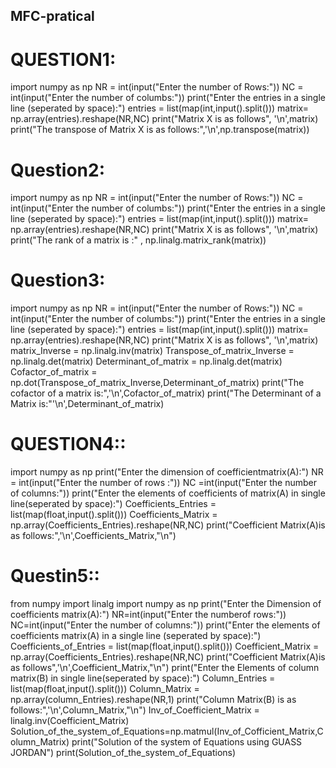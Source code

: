 ## MFC-pratical
# QUESTION1:
import numpy as np
NR = int(input("Enter the number of Rows:"))
NC = int(input("Enter the number of columbs:"))
print("Enter the entries in a single line (seperated by space):")
entries = list(map(int,input().split()))
matrix= np.array(entries).reshape(NR,NC)
print("Matrix X is as follows", '\n',matrix)
print("The transpose of Matrix X is as follows:",'\n',np.transpose(matrix))    




# Question2:
import numpy as np
NR = int(input("Enter the number of Rows:"))
NC = int(input("Enter the number of columbs:"))
print("Enter the entries in a single line (seperated by space):")
entries = list(map(int,input().split()))
matrix= np.array(entries).reshape(NR,NC)
print("Matrix X is as follows", '\n',matrix)
print("The rank of a matrix is :" , np.linalg.matrix_rank(matrix))


# Question3:
import numpy as np
NR = int(input("Enter the number of Rows:"))
NC = int(input("Enter the number of columbs:"))
print("Enter the entries in a single line (seperated by space):")
entries = list(map(int,input().split()))
matrix= np.array(entries).reshape(NR,NC)
print("Matrix X is as follows", '\n',matrix)
matrix_Inverse = np.linalg.inv(matrix)
Transpose_of_matrix_Inverse = np.linalg.det(matrix)
Determinant_of_matrix = np.linalg.det(matrix)
Cofactor_of_matrix = np.dot(Transpose_of_matrix_Inverse,Determinant_of_matrix)
print("The cofactor of a matrix is:",'\n',Cofactor_of_matrix)
print("The Determinant of a Matrix is:"'\n',Determinant_of_matrix)



# QUESTION4::
import numpy as np
print("Enter the dimension of coefficientmatrix(A):")
NR = int(input("Enter the number of rows :"))
NC =int(input("Enter the number of columns:"))
print("Enter the elements of coefficients of matrix(A) in single line(seperated by space):")
Coefficients_Entries = list(map(float,input().split()))
Coefficients_Matrix = np.array(Coefficients_Entries).reshape(NR,NC)
print("Coefficient Matrix(A)is as follows:",'\n',Coefficients_Matrix,"\n")




# Questin5::
from numpy import linalg
import numpy as np
print("Enter the Dimension of coefficients matrix(A):")
NR=int(input("Enter the numberof rows:"))
NC=int(input("Enter the number of columns:"))
print("Enter the  elements of coefficients matrix(A) in a single line (seperated by space):")
Coefficients_of_Entries = list(map(float,input().split()))
Coefficient_Matrix = np.array(Coefficients_Entries).reshape(NR,NC)
print("Coefficient Matrix(A)is as follows",'\n',Coefficient_Matrix,"\n")
print("Enter the Elements of column matrix(B) in single line(seperated by space):")
Column_Entries = list(map(float,input().split()))
Column_Matrix = np.array(column_Entries).reshape(NR,1)
print("Column Matrix(B) is as follows:",'\n',Column_Matrix,"\n")
Inv_of_Coefficient_Matrix = linalg.inv(Coefficient_Matrix)
Solution_of_the_system_of_Equations=np.matmul(Inv_of_Cofficient_Matrix,Column_Matrix)
print("Solution of the system of Equations using GUASS JORDAN")
print(Solution_of_the_system_of_Equations)

